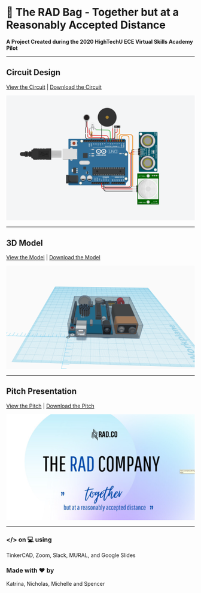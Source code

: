 # :handbag: The RAD Bag - Together but at a Reasonably Accepted Distance

**A Project Created during the 2020 HighTechU ECE Virtual Skills Academy Pilot** 

---

## **Circuit Design**
[View the Circuit](https://www.tinkercad.com/things/63bYq8UGXOF) | [Download the Circuit](/circuit)

![](/img/circuits.png)

---

## **3D Model**
[View the Model](https://www.tinkercad.com/things/alLhR3YjmSS-rad-bag-cad) | [Download the Model](/model)

![](/img/model.png)

---

## **Pitch Presentation**
[View the Pitch](https://github.com/hightechu/hightechu-academy-radbag/blob/master/pitch/radbag-pitchdeck.pdf) | [Download the Pitch](/pitch)

![](/img/pitch.png)

---

### </> on :computer: using
TinkerCAD, Zoom, Slack, MURAL, and Google Slides

### Made with :heart: by
Katrina, Nicholas, Michelle and Spencer


